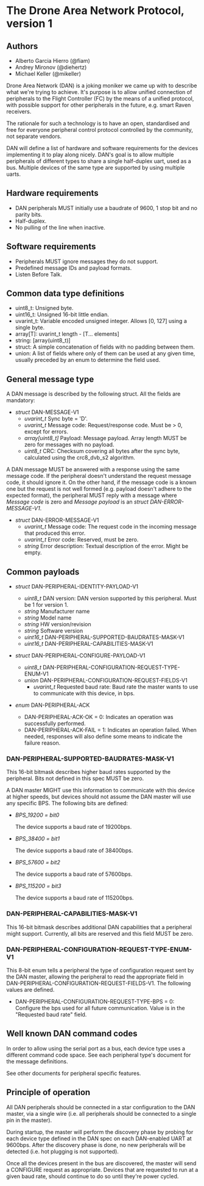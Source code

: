 # The Drone Area Network Protocol, version 1

## Authors

- Alberto Garcia Hierro (@fiam)
- Andrey Mironov (@diehertz)
- Michael Keller (@mikeller)

Drone Area Network (DAN) is a joking moniker we came up with to describe what
we're trying to achieve. It's purpose is to allow unified connection of
peripherals to the Flight Controller (FC) by the means of a unified protocol,
with possible support for other peripherals in the future, e.g. smart Raven
receivers.

The rationale for such a technology is to have an open, standardised and free
for everyone peripheral control protocol controlled by the community, not
separate vendors.

DAN will define a list of hardware and software requirements for the devices
implementing it to play along nicely. DAN's goal is to allow multiple
peripherals of different types to share a single half-duplex uart, used as a
bus. Multiple devices of the same type are supported by using multiple uarts.

## Hardware requirements

- DAN peripherals MUST initially use a baudrate of 9600, 1 stop bit and no
parity bits.
- Half-duplex.
- No pulling of the line when inactive.

## Software requirements

- Peripherals MUST ignore messages they do not support.
- Predefined message IDs and payload formats.
- Listen Before Talk.

## Common data type definitions

- uint8_t: Unsigned byte.
- uint16_t: Unsigned 16-bit little endian.
- uvarint_t: Variable encoded unsigned integer. Allows [0, 127] using a single
byte.
- array[T]: uvarint_t length - [T... elements]
- string: [array(uint8_t)]
- struct: A simple concatenation of fields with no padding between them.
- union: A list of fields where only of them can be used at any given time,
  usually preceded by an enum to determine the field used.

## General message type

A DAN message is described by the following struct. All the fields are
mandatory:

- *struct* DAN-MESSAGE-V1
    - *uvarint_t* Sync byte = 'D'.
    - *uvarint_t* Message code: Request/response code. Must be > 0, except for
    errors.
    - *array[uint8_t]* Payload: Message payload. Array length MUST be zero for
    messages with no payload.
    - *uint8_t* CRC: Checksum covering all bytes after the sync byte,
    calculated using the crc8_dvb_s2 algorithm.

A DAN message MUST be answered with a response using the same message code. If
the peripheral doesn't understand the request message code, it should ignore
it. On the other hand, if the message code is a known one but the request is not
well formed (e.g. payload doesn't adhere to the expected format), the peripheral
MUST reply with a message where *Message code* is zero and *Message payload* is
an *struct DAN-ERROR-MESSAGE-V1*.

- *struct* DAN-ERROR-MESSAGE-V1
    - *uvarint_t* Message code: The request code in the incoming message that
    produced this error.
    - *uvarint_t* Error code: Reserved, must be zero.
    - *string* Error description: Textual description of the error. Might be
    empty. 

## Common payloads

- *struct* DAN-PERIPHERAL-IDENTITY-PAYLOAD-V1
    - *uint8_t* DAN version: DAN version supported by this peripheral.
    Must be 1 for version 1.
    - *string* Manufacturer name
    - *string* Model name
    - *string* HW version/revision
    - *string* Software version
    - *uint16_t* DAN-PERIPHERAL-SUPPORTED-BAUDRATES-MASK-V1
    - *uint16_t* DAN-PERIPHERAL-CAPABILITIES-MASK-V1

- *struct* DAN-PERIPHERAL-CONFIGURE-PAYLOAD-V1
    - *uint8_t* DAN-PERIPHERAL-CONFIGURATION-REQUEST-TYPE-ENUM-V1
    - *union* DAN-PERIPHERAL-CONFIGURATION-REQUEST-FIELDS-V1
        - *uvarint_t* Requested baud rate: Baud rate the master wants to use to
        communicate with this device, in bps.

- *enum* DAN-PERIPHERAL-ACK
    - DAN-PERIPHERAL-ACK-OK = 0: Indicates an operation was successfully
    performed.
    - DAN-PERIPHERAL-ACK-FAIL = 1: Indicates an operation failed. When needed,
    responses will also define some means to indicate the failure reason.

### DAN-PERIPHERAL-SUPPORTED-BAUDRATES-MASK-V1

This 16-bit bitmask describes higher baud rates supported by the peripheral.
Bits not defined in this spec MUST be zero.

A DAN master MIGHT use this information to communicate with this device at
higher speeds, but devices should not assume the DAN master will use any
specific BPS. The following bits are defined:

- *BPS_19200 = bit0*

    The device supports a baud rate of 19200bps.

- *BPS_38400 = bit1*

    The device supports a baud rate of 38400bps.

- *BPS_57600 = bit2*

    The device supports a baud rate of 57600bps.

- *BPS_115200 = bit3*

    The device supports a baud rate of 115200bps.

### DAN-PERIPHERAL-CAPABILITIES-MASK-V1

This 16-bit bitmask describes additional DAN capabilities that a peripheral
might support. Currently, all bits are reserved and this field MUST be zero.

### DAN-PERIPHERAL-CONFIGURATION-REQUEST-TYPE-ENUM-V1

This 8-bit enum tells a peripheral the type of configuration request sent by
the DAN master, allowing the peripheral to read the appropriate field in
DAN-PERIPHERAL-CONFIGURATION-REQUEST-FIELDS-V1. The following values are
defined.

- DAN-PERIPHERAL-CONFIGURATION-REQUEST-TYPE-BPS = 0: Configure the bps used
for all future communication. Value is in the "Requested baud rate" field.


## Well known DAN command codes

In order to allow using the serial port as a bus, each device type uses a
different command code space. See each peripheral type's document for the
message definitions. 

See other documents for peripheral specific features.

## Principle of operation

All DAN peripherals should be connected in a star configuration to the DAN
master, via a single wire (i.e. all peripherals should be connected to a single
pin in the master).

During startup, the master will perform the discovery phase by probing for each
device type defined in the DAN spec on each DAN-enabled UART at 9600bps. After
the discovery phase is done, no new peripherals will be detected (i.e. hot
plugging is not supported).

Once all the devices present in the bus are discovered, the master will send a
CONFIGURE request as appropriate. Devices that are requested to run at a given
baud rate, should continue to do so until they're power cycled.

